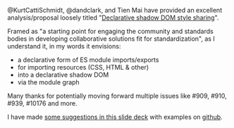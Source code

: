 @KurtCattiSchmidt, @dandclark, and Tien Mai have provided an excellent analysis/proposal loosely titled "[Declarative shadow DOM style sharing](https://github.com/MicrosoftEdge/MSEdgeExplainers/blob/main/ShadowDOM/explainer.md)".

Framed as "a starting point for engaging the community and standards bodies in developing collaborative solutions fit for standardization", as I understand it, in my words it envisions:

- a declarative form of ES module imports/exports
- for importing resources (CSS, HTML & other)
- into a declarative shadow DOM
- via the module graph

Many thanks for potentially moving forward multiple issues like #909, #910, #939, #10176 and more.

I have made [some suggestions in this slide deck](https://docs.google.com/presentation/d/1NdUZro3pvE554e0b62FldwwkeYvzm77TYGp9-bhTBNc/edit?usp=sharing) with examples on [github](https://github.com/htmlcomponents/declarative-shadow-imports). 
